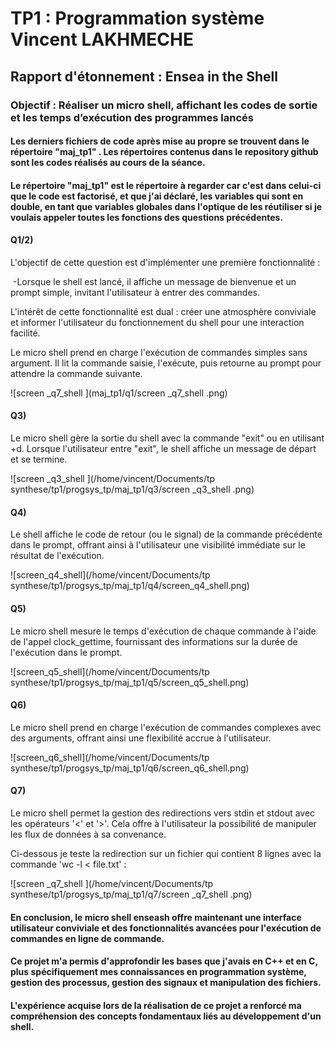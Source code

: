 # TP1 : Programmation système			Vincent LAKHMECHE	

## Rapport d'étonnement : Ensea in the Shell





### Objectif : Réaliser un micro shell, affichant les codes de sortie et les temps d’exécution des programmes lancés




#### Les derniers fichiers de code après mise au propre se trouvent dans le répertoire "maj_tp1" . Les répertoires  contenus dans le repository github sont les codes réalisés au cours de la séance. 

#### Le répertoire "maj_tp1" est le répertoire à regarder car c'est dans celui-ci que le code est factorisé, et que j'ai déclaré, les variables qui sont en double, en tant que  variables globales dans l'optique de les réutiliser si je voulais appeler toutes les fonctions des questions précédentes.



#### Q1/2)

L'objectif de cette question est d'implémenter une première fonctionnalité :

​	 -Lorsque le shell est lancé, il affiche un message de bienvenue et un prompt simple, invitant l'utilisateur à entrer des commandes. 



L'intérêt de cette fonctionnalité est dual : créer une atmosphère conviviale et informer l'utilisateur du fonctionnement du shell pour une interaction facilité.

Le micro shell prend en charge l'exécution de commandes simples sans argument. Il lit la commande saisie, l'exécute, puis retourne au prompt  pour attendre la commande suivante.

![screen _q7_shell ](maj_tp1/q1/screen _q7_shell .png)





#### Q3) 

Le micro shell gère la sortie du shell avec la commande "exit" ou en utilisant <ctrl>+d. Lorsque l'utilisateur entre "exit", le shell affiche un message de départ et se termine.

![screen _q3_shell ](/home/vincent/Documents/tp synthese/tp1/progsys_tp/maj_tp1/q3/screen _q3_shell .png)

#### Q4) 

Le shell affiche le code de retour (ou le signal) de la commande  précédente dans le prompt, offrant ainsi à l'utilisateur une visibilité  immédiate sur le résultat de l'exécution.



![screen_q4_shell](/home/vincent/Documents/tp synthese/tp1/progsys_tp/maj_tp1/q4/screen_q4_shell.png)



#### Q5)

Le micro shell mesure le temps d'exécution de chaque commande à l'aide  de l'appel clock_gettime, fournissant des informations sur la durée de  l'exécution dans le prompt.

![screen_q5_shell](/home/vincent/Documents/tp synthese/tp1/progsys_tp/maj_tp1/q5/screen_q5_shell.png)



#### Q6) 

Le micro shell prend en charge l'exécution de commandes complexes avec  des arguments, offrant ainsi une flexibilité accrue à l'utilisateur.

![screen_q6_shell](/home/vincent/Documents/tp synthese/tp1/progsys_tp/maj_tp1/q6/screen_q6_shell.png)



#### Q7) 

Le micro shell permet la gestion des redirections vers stdin et stdout  avec les opérateurs '<' et '>'. Cela offre à l'utilisateur la  possibilité de manipuler les flux de données à sa convenance.

Ci-dessous je teste la redirection sur un fichier qui contient 8 lignes avec la commande 'wc -l < file.txt' :

![screen _q7_shell ](/home/vincent/Documents/tp synthese/tp1/progsys_tp/maj_tp1/q7/screen _q7_shell .png)





#### En conclusion, le micro shell enseash offre maintenant une interface utilisateur conviviale et des fonctionnalités avancées pour l'exécution de commandes en ligne de commande. 

#### Ce projet m'a permis d'approfondir les bases que j'avais en C++ et en C, plus spécifiquement mes  connaissances en programmation système, gestion des processus, gestion  des signaux et manipulation des fichiers.

#### L'expérience acquise lors de  la réalisation de ce projet a renforcé ma compréhension des concepts  fondamentaux liés au développement d'un shell.











